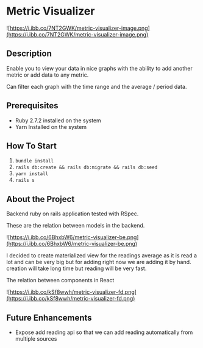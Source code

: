 # Metric Visualizer

![https://i.ibb.co/7NT2GWK/metric-visualizer-image.png](https://i.ibb.co/7NT2GWK/metric-visualizer-image.png)

## **Description**

Enable you to view your data in nice graphs with the ability to add another metric or add data to any metric.

Can filter each graph with the time range and the average / period data.

## **Prerequisites**

- Ruby 2.7.2 installed on the system
- Yarn Installed on the system

## **How To Start**

1. `bundle install`
2. `rails db:create && rails db:migrate && rails db:seed`
3. `yarn install`
4. `rails s`

## **About the Project**

Backend ruby on rails application tested with RSpec.

These are the relation between models in the backend.

![https://i.ibb.co/6BhxbW6/metric-visualizer-be.png](https://i.ibb.co/6BhxbW6/metric-visualizer-be.png)

I decided to create materialized view for the readings average as it is read a lot and can be very big but for adding right now we are adding it by hand. creation will take long time but reading will be very fast.

The relation between components in React

![https://i.ibb.co/kSf8wwh/metric-visualizer-fd.png](https://i.ibb.co/kSf8wwh/metric-visualizer-fd.png)

## **Future Enhancements**

- Expose add reading api so that we can add reading automatically from multiple sources
